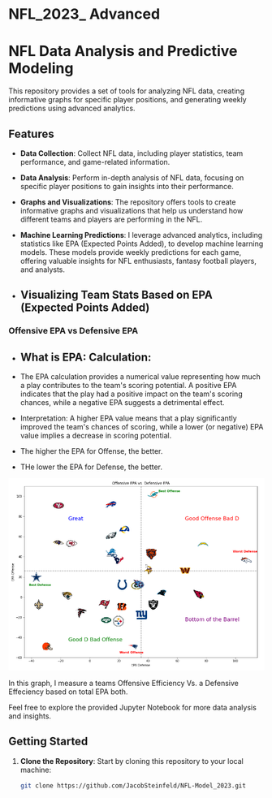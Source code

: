 # NFL_2023_ Advanced


# NFL Data Analysis and Predictive Modeling

This repository provides a set of tools for analyzing NFL data, creating informative graphs for specific player positions, and generating weekly predictions using advanced analytics.

## Features

- **Data Collection**: Collect NFL data, including player statistics, team performance, and game-related information.

- **Data Analysis**: Perform in-depth analysis of NFL data, focusing on specific player positions to gain insights into their performance.

- **Graphs and Visualizations**: The repository offers tools to create informative graphs and visualizations that help us understand how different teams and players are performing in the NFL.

- **Machine Learning Predictions**: I leverage advanced analytics, including statistics like EPA (Expected Points Added), to develop machine learning models. These models provide weekly predictions for each game, offering valuable insights for NFL enthusiasts, fantasy football players, and analysts.


- ## Visualizing Team Stats Based on EPA (Expected Points Added)


### Offensive EPA vs Defensive EPA

- ## What is EPA: Calculation:
- The EPA calculation provides a numerical value representing how much a play contributes to the team's scoring potential. A positive EPA indicates that the play had a positive impact on the team's scoring chances, while a negative EPA suggests a detrimental effect.

- Interpretation: A higher EPA value means that a play significantly improved the team's chances of scoring, while a lower (or negative) EPA value implies a decrease in scoring potential.
- The higher the EPA for Offense, the better.
- THe lower the EPA for Defense, the better.

![Total EPA Graph](graphs_rb/total_epa_week_seven.png)


In this graph, I measure a teams Offensive Efficiency Vs. a Defensive Effeciency based on total EPA both.




Feel free to explore the provided Jupyter Notebook for more data analysis and insights.


## Getting Started

1. **Clone the Repository**: Start by cloning this repository to your local machine:

   ```bash
   git clone https://github.com/JacobSteinfeld/NFL-Model_2023.git
